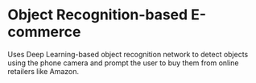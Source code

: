 # Object Recognition-based E-commerce
 Uses Deep Learning-based object recognition network to detect objects using the phone camera and prompt the user to buy them from online retailers like Amazon.
